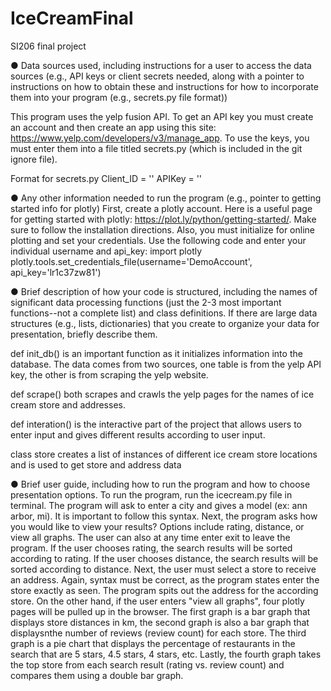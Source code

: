 # IceCreamFinal
SI206 final project 

● Data sources used, including instructions for a user to access the data sources (e.g., API keys or client secrets needed, along with a pointer to instructions on how to obtain these and instructions for how to incorporate them into your program (e.g., secrets.py file format))

This program uses the yelp fusion API. To get an API key you must create an account and then create an app using this site: https://www.yelp.com/developers/v3/manage_app. To use the keys, you must enter them into a file titled secrets.py (which is included in the git ignore file).

Format for secrets.py
Client_ID = ''                                                                                                           APIKey = ''

● Any other information needed to run the program (e.g., pointer to getting started info for plotly)
First, create a plotly account. Here is a useful page for getting started with plotly: https://plot.ly/python/getting-started/. Make sure to follow the installation directions. Also, you must initialize for online plotting and set your credentials. Use the following code and enter your individual username and api_key:
import plotly
plotly.tools.set_credentials_file(username='DemoAccount', api_key='lr1c37zw81')


● Brief description of how your code is structured, including the names of significant data processing functions (just the 2-3 most important functions--not a complete list) and class definitions. If there are large data structures (e.g., lists, dictionaries) that you create to organize your data for presentation, briefly describe them.

def init_db() is an important function as it initializes information into the database. The data comes from two sources, one table is from the yelp API key, the other is from scraping the yelp website. 

def scrape() both scrapes and crawls the yelp pages for the names of ice cream store and addresses.

def interation() is the interactive part of the project that allows users to enter input and gives different results according to user input. 

class store creates a list of instances of different ice cream store locations and is used to get store and address data



● Brief user guide, including how to run the program and how to choose presentation options.
To run the program, run the icecream.py file in terminal. The program will ask to enter a city and gives a model (ex: ann arbor, mi). It is important to follow this syntax. Next, the program asks how you would like to view your results? Options include rating, distance, or view all graphs. The user can also at any time enter exit to leave the program. If the user chooses rating, the search results will be sorted according to rating. If the user chooses distance, the search results will be sorted according to distance. Next, the user must select a store to receive an address. Again, syntax must be correct, as the program states enter the store exactly as seen. The program spits out the address for the according store. On the other hand, if the user enters "view all graphs", four plotly pages will be pulled up in the browser. The first graph is a bar graph that displays store distances in km, the second graph is also a bar graph that displaysnthe number of reviews (review count) for each store. The third graph is a pie chart that displays the percentage of restaurants in the search that are 5 stars, 4.5 stars, 4 stars, etc. Lastly, the fourth graph takes the top store from each search result (rating vs. review count) and compares them using a double bar graph. 





